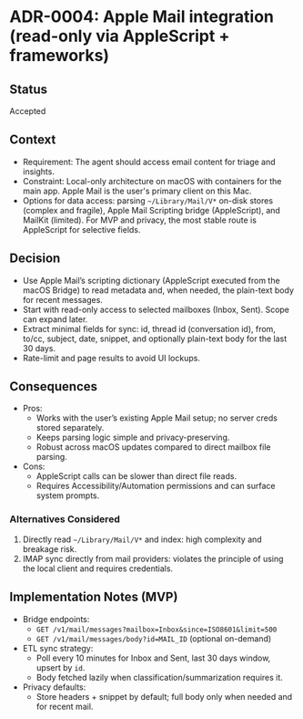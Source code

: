 # ADR-0004: Apple Mail integration (read-only via AppleScript + frameworks)


## Status
Accepted


## Context
- Requirement: The agent should access email content for triage and insights.
- Constraint: Local-only architecture on macOS with containers for the main app. Apple Mail is the user's primary client on this Mac.
- Options for data access: parsing `~/Library/Mail/V*` on-disk stores (complex and fragile), Apple Mail Scripting bridge (AppleScript), and MailKit (limited). For MVP and privacy, the most stable route is AppleScript for selective fields.


## Decision
- Use Apple Mail’s scripting dictionary (AppleScript executed from the macOS Bridge) to read metadata and, when needed, the plain-text body for recent messages.
- Start with read-only access to selected mailboxes (Inbox, Sent). Scope can expand later.
- Extract minimal fields for sync: id, thread id (conversation id), from, to/cc, subject, date, snippet, and optionally plain-text body for the last 30 days.
- Rate-limit and page results to avoid UI lockups.


## Consequences
- Pros:
  - Works with the user’s existing Apple Mail setup; no server creds stored separately.
  - Keeps parsing logic simple and privacy-preserving.
  - Robust across macOS updates compared to direct mailbox file parsing.
- Cons:
  - AppleScript calls can be slower than direct file reads.
  - Requires Accessibility/Automation permissions and can surface system prompts.

### Alternatives Considered
1) Directly read `~/Library/Mail/V*` and index: high complexity and breakage risk.
2) IMAP sync directly from mail providers: violates the principle of using the local client and requires credentials.


## Implementation Notes (MVP)
- Bridge endpoints:
  - `GET /v1/mail/messages?mailbox=Inbox&since=ISO8601&limit=500`
  - `GET /v1/mail/messages/body?id=MAIL_ID` (optional on-demand)
- ETL sync strategy:
  - Poll every 10 minutes for Inbox and Sent, last 30 days window, upsert by `id`.
  - Body fetched lazily when classification/summarization requires it.
- Privacy defaults:
  - Store headers + snippet by default; full body only when needed and for recent mail.


